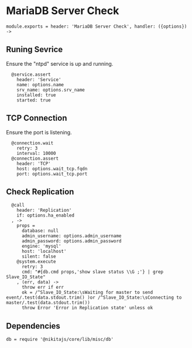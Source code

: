 
# MariaDB Server Check

    module.exports = header: 'MariaDB Server Check', handler: ({options}) ->

## Runing Sevrice

Ensure the "ntpd" service is up and running.

      @service.assert
        header: 'Service'
        name: options.name
        srv_name: options.srv_name
        installed: true
        started: true

## TCP Connection

Ensure the port is listening.

      @connection.wait
        retry: 3
        interval: 10000
      @connection.assert
        header: 'TCP'
        host: options.wait_tcp.fqdn
        port: options.wait_tcp.port

## Check Replication

      @call
        header: 'Replication'
        if: options.ha_enabled
      , ->
        props =
          database: null
          admin_username: options.admin_username
          admin_password: options.admin_password
          engine: 'mysql'
          host: 'localhost'
          silent: false
        @system.execute
          retry: 3
          cmd: "#{db.cmd props,'show slave status \\G ;'} | grep Slave_IO_State"
        , (err, data) ->
          throw err if err
          ok = /^Slave_IO_State:\sWaiting for master to send event/.test(data.stdout.trim() )or /^Slave_IO_State:\sConnecting to master/.test(data.stdout.trim())
          throw Error 'Error in Replication state' unless ok

## Dependencies

    db = require '@nikitajs/core/lib/misc/db'
